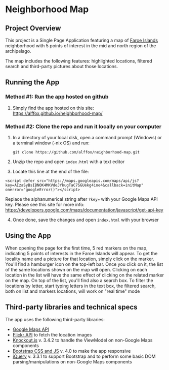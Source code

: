 # Neighborhood Map

## Project Overview

This project is a Single Page Application featuring a map of [Faroe Islands](https://en.wikipedia.org/wiki/Faroe_Islands)  neighborhood with 5 points of interest in the mid and north region of the archipelago.

The map includes the following features: highlighted locations, filtered search and third-party pictures about those locations.

## Running the App
### Method #1: Run the app hosted on github
1) Simply find the app hosted on this site: https://alffox.github.io/neighborhood-map/

### Method #2: Clone the repo and run it locally on your computer
1) In a directory of your local disk, open a command prompt (Windows) or a terminal window (-nix OS) and run:

    `git clone https://github.com/alffox/neighborhood-map.git`

2) Unzip the repo and open `index.html` with a text editor
3) Locate this line at the end of the file:

`<script defer src="https://maps.googleapis.com/maps/api/js?key=AIzaSyBsIBNOK4MKVdeJYkugTaC7SGUekg4ine4&callback=initMap" onerror="googleError()"></script>`

Replace the alphanumerical string after `?key=` with your Google Maps API key. Please see this site for more info: https://developers.google.com/maps/documentation/javascript/get-api-key

4) Once done, save the changes and open `index.html` with your browser

## Using the App
When opening the page for the first time, 5 red markers on the map, indicating 5 points of interests in the Faroe Islands will appear.
To get the locality name and a picture for that location, simply click on the marker.
You'll find a hamburger icon on the top-left bar. Once you click on it, the list of the same locations shown on the map will open. Clicking on each location in the list will have the same effect of clicking on the related marker on the map.
On top of the list, you'll find also a search box. To filter the locations by letter, start typing letters in the text box, the filtered search, both on list and markers locations, will work on "real time" mode

## Third-party libraries and technical specs
The app uses the following third-party libraries:

 - [Google Maps API](https://developers.google.com/maps/)
 - [Flickr API](https://www.flickr.com/services/api/) to fetch the location images
 - [Knockout.js](http://knockoutjs.com/) v. 3.4.2 to handle the ViewModel on non-Google Maps components
 - [Bootstrap CSS and JS](https://getbootstrap.com/docs/4.0/getting-started/introduction/) v. 4.0 to make the app responsive
 - [jQuery](https://jquery.com/) v. 3.3.1 to support Bootstrap and to perform some basic DOM parsing/manipulations on non-Google Maps components